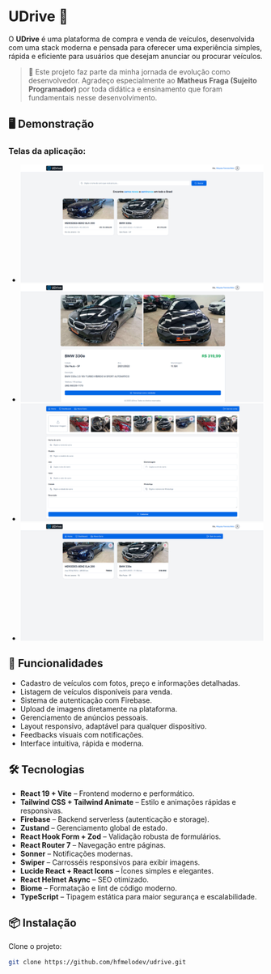 # UDrive 🚗

O **UDrive** é uma plataforma de compra e venda de veículos, desenvolvida com uma stack moderna e pensada para oferecer uma experiência simples, rápida e eficiente para usuários que desejam anunciar ou procurar veículos.

> 🚀 Este projeto faz parte da minha jornada de evolução como desenvolvedor. Agradeço especialmente ao **Matheus Fraga (Sujeito Programador)** por toda didática e ensinamento que foram fundamentais nesse desenvolvimento.

## 🖥️ Demonstração

### Telas da aplicação:

- ![Imagem 1 - Página Inicial](https://github.com/hfmelodev/udrive/blob/main/public/assets/home-udrive.png?raw=true)
- ![Imagem 2 - Detalhes do Veículo](https://github.com/hfmelodev/udrive/blob/main/public/assets/details-udrive.png?raw=true)
- ![Imagem 3 - Cadastro de Anúncios](https://github.com/hfmelodev/udrive/blob/main/public/assets/new-car-udrive.png?raw=true)
- ![Imagem 4 - Dashboard do App](https://github.com/hfmelodev/udrive/blob/main/public/assets/dash-udrive.png?raw=true)

## 🚀 Funcionalidades

- Cadastro de veículos com fotos, preço e informações detalhadas.
- Listagem de veículos disponíveis para venda.
- Sistema de autenticação com Firebase.
- Upload de imagens diretamente na plataforma.
- Gerenciamento de anúncios pessoais.
- Layout responsivo, adaptável para qualquer dispositivo.
- Feedbacks visuais com notificações.
- Interface intuitiva, rápida e moderna.

## 🛠️ Tecnologias

- **React 19 + Vite** – Frontend moderno e performático.
- **Tailwind CSS + Tailwind Animate** – Estilo e animações rápidas e responsivas.
- **Firebase** – Backend serverless (autenticação e storage).
- **Zustand** – Gerenciamento global de estado.
- **React Hook Form + Zod** – Validação robusta de formulários.
- **React Router 7** – Navegação entre páginas.
- **Sonner** – Notificações modernas.
- **Swiper** – Carrosséis responsivos para exibir imagens.
- **Lucide React + React Icons** – Ícones simples e elegantes.
- **React Helmet Async** – SEO otimizado.
- **Biome** – Formatação e lint de código moderno.
- **TypeScript** – Tipagem estática para maior segurança e escalabilidade.

## 📦 Instalação

Clone o projeto:

```bash
git clone https://github.com/hfmelodev/udrive.git
